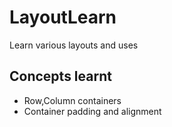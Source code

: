 # LayoutLearn

Learn various layouts and uses

## Concepts learnt
- Row,Column containers
- Container padding and alignment
